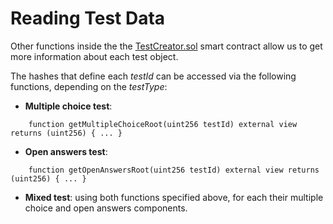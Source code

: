 # Reading Test Data

Other functions inside the the [TestCreator.sol](../../../contracts/TestCreator.sol) smart contract allow us to get more information about each test object.

The hashes that define each *testId* can be accessed via the following functions, depending on the *testType*:

- **Multiple choice test**: 

```
    function getMultipleChoiceRoot(uint256 testId) external view returns (uint256) { ... }
```

- **Open answers test**:

```
    function getOpenAnswersRoot(uint256 testId) external view returns (uint256) { ... }
```

- **Mixed test**: using both functions specified above, for each their multiple choice and open answers components.